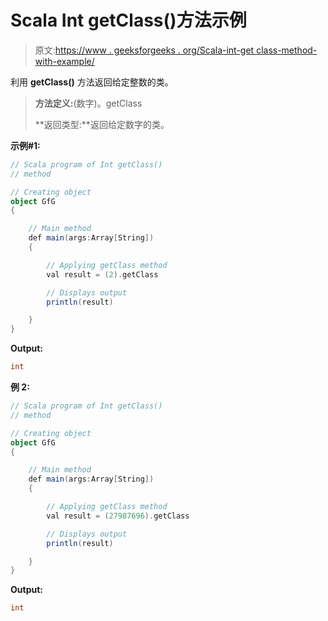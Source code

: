 # Scala Int getClass()方法示例

> 原文:[https://www . geeksforgeeks . org/Scala-int-get class-method-with-example/](https://www.geeksforgeeks.org/scala-int-getclass-method-with-example/)

利用 **getClass()** 方法返回给定整数的类。

> **方法定义:**(数字)。getClass
> 
> **返回类型:**返回给定数字的类。

**示例#1:**

```scala
// Scala program of Int getClass()
// method

// Creating object
object GfG
{ 

    // Main method
    def main(args:Array[String])
    {

        // Applying getClass method
        val result = (2).getClass

        // Displays output
        println(result)

    }
} 
```

**Output:**

```scala
int

```

**例 2:**

```scala
// Scala program of Int getClass()
// method

// Creating object
object GfG
{ 

    // Main method
    def main(args:Array[String])
    {

        // Applying getClass method
        val result = (27987696).getClass

        // Displays output
        println(result)

    }
} 
```

**Output:**

```scala
int

```